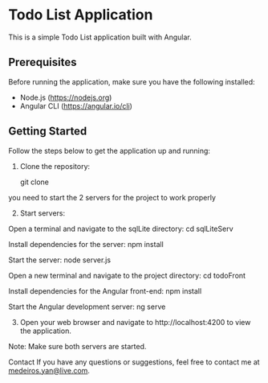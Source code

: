 # Todo List Application

This is a simple Todo List application built with Angular.

## Prerequisites

Before running the application, make sure you have the following installed:

- Node.js (https://nodejs.org)
- Angular CLI (https://angular.io/cli)

## Getting Started

Follow the steps below to get the application up and running:

1. Clone the repository:

   git clone <repository-url>

you need to start the 2 servers for the project to work properly

2. Start servers: 

Open a terminal and navigate to the sqlLite directory:
cd sqlLiteServ

Install dependencies for the server: npm install

Start the server: node server.js 


Open a new terminal and navigate to the project directory:
cd todoFront

Install dependencies for the Angular front-end: npm install

Start the Angular development server: ng serve

3. Open your web browser and navigate to http://localhost:4200 to view the application.

Note: Make sure both servers are started.

Contact If you have any questions or suggestions, feel free to contact me at medeiros.yan@live.com.
